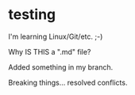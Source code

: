 # testing
I'm learning Linux/Git/etc. ;-)

Why IS THIS a ".md" file?

Added something in my branch.

Breaking things... resolved conflicts.
